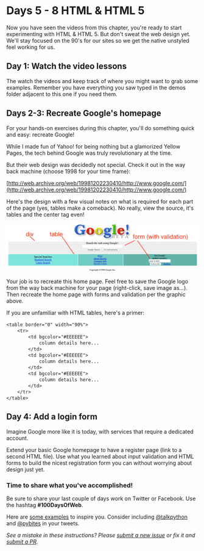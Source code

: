 # Days 5 - 8 HTML & HTML 5

Now you have seen the videos from this chapter, you're ready to start experimenting with HTML & HTML 5. But don't sweat the web design yet. We'll stay focused on the 90's for our sites so we get the native unstyled feel working for us.

## Day 1: Watch the video lessons

The watch the videos and keep track of where you might want to grab some examples. Remember you have everything you saw typed in the demos folder adjacent to this one if you need them.

## Days 2-3: Recreate Google's homepage

For your hands-on exercises during this chapter, you'll do something quick and easy: recreate Google! 

While I made fun of Yahoo! for being nothing but a glamorized Yellow Pages, the tech behind Google was truly revolutionary at the time.

But their web design was decidedly not special. Check it out in the way back machine (choose 1998 for your time frame):

[http://web.archive.org/web/19981202230410/http://www.google.com/](http://web.archive.org/web/19981202230410/http://www.google.com/)

Here's the design with a few visual notes on what is required for each part of the page (yes, tables make a comeback). No really, view the source, it's tables and the center tag even!

![](./google-1998-marked-up.png)

Your job is to recreate this home page. Feel free to save the Google logo from the way back machine for your page (right-click, save image as...). Then recreate the home page with forms and validation per the graphic above.

If you are unfamiliar with HTML tables, here's a primer:

```
<table border="0" width="90%">
	<tr>
		<td bgcolor="#EEEEEE">
			column details here...
		</td>
		<td bgcolor="#EEEEEE">
			column details here...
		</td>
		<td bgcolor="#EEEEEE">
			column details here...
		</td>
	</tr>
</table>
```


## Day 4: Add a login form

Imagine Google more like it is today, with services that require a dedicated account. 

Extend your basic Google homepage to have a register page (link to a second HTML file). Use what you learned about input validation and HTML forms to build the nicest registration form you can without worrying about design just yet.

### Time to share what you've accomplished!

Be sure to share your last couple of days work on Twitter or Facebook. Use the hashtag **#100DaysOfWeb**. 

Here are [some examples](https://twitter.com/search?q=%23100DaysOfCode) to inspire you. Consider including [@talkpython](https://twitter.com/talkpython) and [@pybites](https://twitter.com/pybites) in your tweets.

*See a mistake in these instructions? Please [submit a new issue](https://github.com/talkpython/100daysofweb-with-python-course/issues) or fix it and [submit a PR](https://github.com/talkpython/100daysofweb-with-python-course/pulls).*


